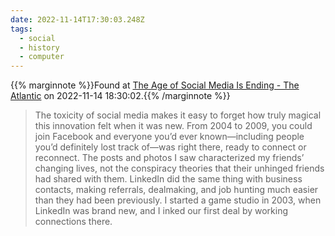 ```yaml
---
date: 2022-11-14T17:30:03.248Z
tags:
  - social
  - history
  - computer
---
```

{{% marginnote %}}Found at [The Age of Social Media Is Ending - The Atlantic](https://www.theatlantic.com/technology/archive/2022/11/twitter-facebook-social-media-decline/672074/) on 2022-11-14 18:30:02.{{% /marginnote %}}

> The toxicity of social media makes it easy to forget how truly magical this innovation felt when it was new. From 2004 to 2009, you could join Facebook and everyone you’d ever known—including people you’d definitely lost track of—was right there, ready to connect or reconnect. The posts and photos I saw characterized my friends’ changing lives, not the conspiracy theories that their unhinged friends had shared with them. LinkedIn did the same thing with business contacts, making referrals, dealmaking, and job hunting much easier than they had been previously. I started a game studio in 2003, when LinkedIn was brand new, and I inked our first deal by working connections there.

